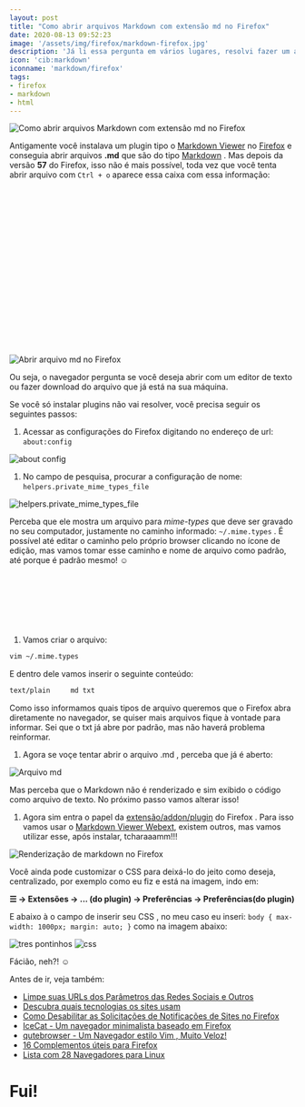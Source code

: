 ```yaml
---
layout: post
title: "Como abrir arquivos Markdown com extensão md no Firefox"
date: 2020-08-13 09:52:23
image: '/assets/img/firefox/markdown-firefox.jpg'
description: 'Já li essa pergunta em vários lugares, resolvi fazer um artigo para mostrar como.'
icon: 'cib:markdown'
iconname: 'markdown/firefox'
tags:
- firefox
- markdown
- html
---
```


![Como abrir arquivos Markdown com extensão md no Firefox](/assets/img/firefox/markdown-firefox.jpg)

Antigamente você instalava um plugin tipo o [Markdown Viewer](https://addons.mozilla.org/pt-BR/firefox/addon/markdown-viewer-chrome/) no [Firefox](https://www.mozilla.org/firefox/) e conseguia abrir arquivos **.md** que são do tipo [Markdown](https://daringfireball.net/projects/markdown/) . Mas depois da versão **57** do Firefox, isso não é mais possível, toda vez que você tenta abrir arquivo com `Ctrl + o` aparece essa caixa com essa informação:

<!-- QUADRADO -->
<script async src="//pagead2.googlesyndication.com/pagead/js/adsbygoogle.js"></script>
<ins class="adsbygoogle"
style="display:inline-block;width:336px;height:280px"
data-ad-client="ca-pub-2838251107855362"
data-ad-slot="5351066970"></ins>
<script>
(adsbygoogle = window.adsbygoogle || []).push({});
</script>

![Abrir arquivo md no Firefox](/assets/img/firefox/open-test-file-md.png)

Ou seja, o navegador pergunta se você deseja abrir com um editor de texto ou fazer download do arquivo que já está na sua máquina.

Se você só instalar plugins não vai resolver, você precisa seguir os seguintes passos:

1. Acessar as configurações do Firefox digitando no endereço de url: `about:config`

![about config](/assets/img/firefox/about-config.png)

1. No campo de pesquisa, procurar a configuração de nome: `helpers.private_mime_types_file`

![helpers.private_mime_types_file](/assets/img/firefox/helpers.private_mime_types_file.png)

Perceba que ele mostra um arquivo para *mime-types* que deve ser gravado no seu computador, justamente no caminho informado: `~/.mime.types` . É possível até editar o caminho pelo próprio browser clicando no ícone de edição, mas vamos tomar esse caminho e nome de arquivo como padrão, até porque é padrão mesmo! ☺

<!-- MINI ANÚNCIO -->
<script async src="//pagead2.googlesyndication.com/pagead/js/adsbygoogle.js"></script>
<!-- Games Root -->
<ins class="adsbygoogle"
style="display:inline-block;width:730px;height:95px"
data-ad-client="ca-pub-2838251107855362"
data-ad-slot="5351066970"></ins>
<script>
(adsbygoogle = window.adsbygoogle || []).push({});
</script>

1. Vamos criar o arquivo:
```sh
vim ~/.mime.types
```
E dentro dele vamos inserir o seguinte conteúdo:
```sh
text/plain     md txt
```

Como isso informamos quais tipos de arquivo queremos que o Firefox abra diretamente no navegador, se quiser mais arquivos fique à vontade para informar. Sei que o txt já abre por padrão, mas não haverá problema reinformar.

1. Agora se voçe tentar abrir o arquivo .md , perceba que já é aberto:

![Arquivo md](/assets/img/firefox/file-md.png)

Mas perceba que o Markdown não é renderizado e sim exibido o código como arquivo de texto. No próximo passo vamos alterar isso!

1. Agora sim entra o papel da [extensão/addon/plugin](https://addons.mozilla.org/firefox/extensions/) do Firefox . Para isso vamos usar o [Markdown Viewer Webext](https://addons.mozilla.org/pt-BR/firefox/addon/markdown-viewer-webext/), existem outros, mas vamos utilizar esse, após instalar, tcharaaamm!!!

<!-- RETANGULO LARGO 2 -->
<script async src="//pagead2.googlesyndication.com/pagead/js/adsbygoogle.js"></script>
<ins class="adsbygoogle"
style="display:block; text-align:center;"
data-ad-layout="in-article"
data-ad-format="fluid"
data-ad-client="ca-pub-2838251107855362"
data-ad-slot="8549252987"></ins>
<script>
(adsbygoogle = window.adsbygoogle || []).push({});
</script>

![Renderização de markdown no Firefox](/assets/img/firefox/tcharaaamm.png)

Você ainda pode customizar o CSS para deixá-lo do jeito como deseja, centralizado, por exemplo como eu fiz e está na imagem, indo em:

**☰  → Extensões → ... (do plugin) → Preferências → Preferências(do plugin)**

E abaixo à o campo de inserir seu CSS , no meu caso eu inseri: `body { max-width: 1000px; margin: auto; }` como na imagem abaixo:

![tres pontinhos](/assets/img/firefox/tres-pontinhos.png)
![css](/assets/img/firefox/css.png)

Fácião, neh?! ☺

Antes de ir, veja também:
+ [Limpe suas URLs dos Parâmetros das Redes Sociais e Outros](https://terminalroot.com.br/2019/09/limpe-sua-url.html)
+ [Descubra quais tecnologias os sites usam](https://terminalroot.com.br/2020/06/descubra-quais-tecnologias-os-sites-usam.html)
+ [Como Desabilitar as Solicitações de Notificações de Sites no Firefox](https://terminalroot.com.br/2020/04/como-desabilitar-as-solicitacoes-de-notificacoes-de-sites-no-firefox.html)
+ [IceCat - Um navegador minimalista baseado em Firefox](https://terminalroot.com.br/2020/02/icecat-um-navegador-minimalista-baseado-em-firefox.html)
+ [qutebrowser - Um Navegador estilo Vim , Muito Veloz!](https://terminalroot.com.br/2019/06/qutebrowser-um-navegador-estilo-vim-muito-veloz.html)
+ [16 Complementos úteis para Firefox](https://terminalroot.com.br/2014/09/complementos-uteis-para-firefox.html)
+ [Lista com 28 Navegadores para Linux](https://terminalroot.com.br/2016/04/lista-com-28-navegadores-para-linux.html)

# Fui!


